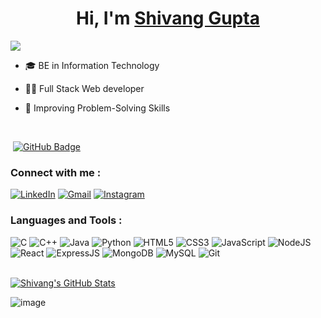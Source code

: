 

<h1 align="center">Hi, I'm <a href="https://shivanggupta.vercel.app/" target="_blank">  Shivang  Gupta </a></h1>


<img src="https://readme-typing-svg.herokuapp.com?font=Algerians&color=F07C3D&width=500&lines=I+am+a+Open+Source+Enthusiast....">

- 🎓 BE in Information Technology 

- 👨‍💻 Full Stack Web developer

- 🌱 Improving Problem-Solving Skills

<br>


<p align="left"> <img src="https://komarev.com/ghpvc/?username=shivang17d&label=profile%20views&color=0e75b6&style=flat" alt="" /> 
<a href="https://github.com/m-sehrawat?tab=followers"><img src="https://img.shields.io/github/followers/shivang17d?label=Followers&style=social" alt="GitHub Badge"></a>
</p>


<h3 align="left">Connect with me :</h3>
<div align="left">
  <a href="https://www.linkedin.com/in/shivang-gupta-141470219/"><img alt="LinkedIn" src="https://img.shields.io/badge/LinkedIn-0077B5?style=flat&logo=linkedin&logoColor=white"/></a>
  <a href="mailto:shivangguptaxd@gmail.com"><img alt="Gmail" src="https://img.shields.io/badge/Gmail-D14836?style=flat&logo=gmail&logoColor=white"/></a>
  <a href="https://www.instagram.com/_shivang.gupta_"><img alt="Instagram" src="https://img.shields.io/badge/Instagram-E4405F?style=flat&logo=instagram&logoColor=white"/></a>
</div>


<h3 align="left">Languages and Tools :</h3>
<div align="left">
<img alt="C" src="https://img.shields.io/badge/C-00599C?style=for-the-badge&logo=c&logoColor=white"/>
<img alt="C++" src="https://img.shields.io/badge/C%2B%2B-00599C?style=for-the-badge&logo=c%2B%2B&logoColor=white"/> 
<img alt="Java" src="https://img.shields.io/badge/Java-ED8B00?style=for-the-badge&logo=java&logoColor=white"/>
<img alt="Python" src="https://img.shields.io/badge/Python-FFD43B?style=for-the-badge&logo=python&logoColor=blue"/>
<img alt="HTML5" src="https://img.shields.io/badge/html5-%23E34F26.svg?style=for-the-badge&logo=html5&logoColor=white"/>
<img alt="CSS3" src="https://img.shields.io/badge/css3-%231572B6.svg?style=for-the-badge&logo=css3&logoColor=white"/> 
<img alt="JavaScript" src="https://img.shields.io/badge/javascript-%23323330.svg?style=for-the-badge&logo=javascript&logoColor=%23F7DF1E"/> 
<img alt="NodeJS" src="https://img.shields.io/badge/node.js-%2343853D.svg?style=for-the-badge&logo=node-dot-js&logoColor=white"/>
<img alt="React" src="https://img.shields.io/badge/react-%2320232a.svg?style=for-the-badge&logo=react&logoColor=%2361DAFB"/>
<img alt="ExpressJS" src="https://img.shields.io/badge/Express.js-000000?style=for-the-badge&logo=express&logoColor=white"/>
<img alt="MongoDB" src="https://img.shields.io/badge/MongoDB-4EA94B?style=for-the-badge&logo=mongodb&logoColor=white"/>
<img alt="MySQL" src="https://img.shields.io/badge/MySQL-005C84?style=for-the-badge&logo=mysql&logoColor=white"/>
<img alt="Git" src="https://img.shields.io/badge/git-%23F05033.svg?&style=for-the-badge&logo=git&logoColor=white"/>
</div>



<br/>

[![Shivang's GitHub Stats](https://github-readme-stats.vercel.app/api?username=shivang17d&hide=issues&count_private=true&show_icons=true&theme=calm)](https://github-readme-stats.vercel.app/api?username=shivang17d&hide=issues&count_private=true&show_icons=true&theme=calm)


![image](https://user-images.githubusercontent.com/86548591/186378385-96415fa5-2bcd-4c74-818f-4d66b23d2e58.png)


